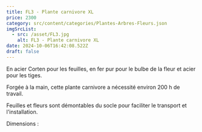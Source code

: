 ```yaml
---
title: FL3 - Plante carnivore XL
price: 2300
category: src/content/categories/Plantes-Arbres-Fleurs.json
imgSrcList:
  - src: /asset/FL3.jpg
    alt: FL3 - Plante carnivore XL
date: 2024-10-06T16:42:08.522Z
draft: false
---
```


En acier Corten pour les feuilles, en fer pur pour le bulbe de la fleur et acier pour les tiges. 

Forgée à la main, cette plante carnivore a nécessité environ 200 h de travail. 

Feuilles et fleurs sont démontables du socle pour faciliter le transport et l'installation. 

Dimensions : 
